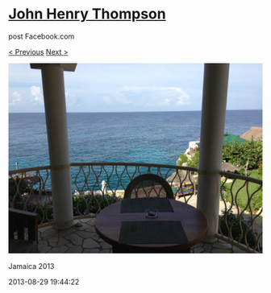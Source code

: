 # [John Henry Thompson](../README.md)
post Facebook.com

[< Previous](2013-08-29-47.md) [Next >](2013-08-29-49.md)

[![](../media/2013-08-29/Jamaica-2059.jpg)](../README.md)

Jamaica 2013

2013-08-29 19:44:22